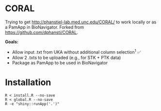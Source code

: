 # CORAL

Trying to get http://phanstiel-lab.med.unc.edu/CORAL/ to work locally or as a PamApp in BioNavigator.
Forked from https://github.com/dphansti/CORAL.

**Goals:**

- Allow input .txt from UKA without additional column selection<sup>1</sup> ✅
- Allow 2 .txts to be uploaded (e.g., for STK + PTK data)
- Package as PamApp to be used in BioNavigator

# Installation
```
R < install.R --no-save
R < global.R --no-save
R -e "shiny::runApp('.')"
```
